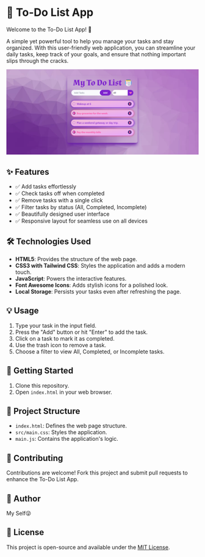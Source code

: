 # 📝 To-Do List App

Welcome to the To-Do List App! 🚀

A simple yet powerful tool to help you manage your tasks and stay organized. With this user-friendly web application, you can streamline your daily tasks, keep track of your goals, and ensure that nothing important slips through the cracks.

![To-Do List App](images/Screenshot%202023-09-21%20204153.png)

## ✨ Features

- ✅ Add tasks effortlessly
- ✅ Check tasks off when completed
- ✅ Remove tasks with a single click
- ✅ Filter tasks by status (All, Completed, Incomplete)
- ✅ Beautifully designed user interface
- ✅ Responsive layout for seamless use on all devices

## 🛠️ Technologies Used

- **HTML5**: Provides the structure of the web page.
- **CSS3 with Tailwind CSS**: Styles the application and adds a modern touch.
- **JavaScript**: Powers the interactive features.
- **Font Awesome Icons**: Adds stylish icons for a polished look.
- **Local Storage**: Persists your tasks even after refreshing the page.

## 💡 Usage

1. Type your task in the input field.
2. Press the "Add" button or hit "Enter" to add the task.
3. Click on a task to mark it as completed.
4. Use the trash icon to remove a task.
5. Choose a filter to view All, Completed, or Incomplete tasks.

## 🚀 Getting Started

1. Clone this repository.
2. Open `index.html` in your web browser.

## 🌟 Project Structure

- `index.html`: Defines the web page structure.
- `src/main.css`: Styles the application.
- `main.js`: Contains the application's logic.

## 🤝 Contributing

Contributions are welcome! Fork this project and submit pull requests to enhance the To-Do List App.

## 📝 Author

My Self😜

## 📄 License

This project is open-source and available under the [MIT License](LICENSE).
